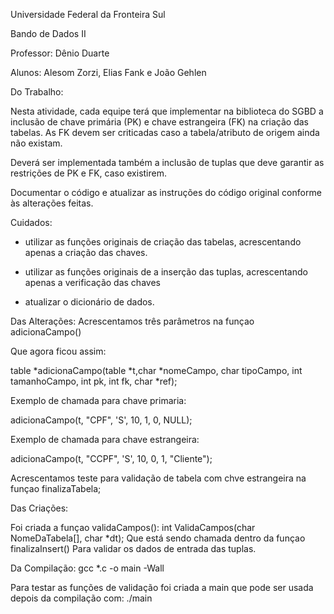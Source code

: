 Universidade Federal da Fronteira Sul

Bando de Dados II

Professor: Dênio Duarte

Alunos: Alesom Zorzi, Elias Fank e João Gehlen

Do Trabalho:

Nesta atividade, cada equipe terá que implementar na biblioteca do SGBD a inclusão de chave primária (PK) e chave estrangeira (FK) na criação das tabelas. As FK devem ser criticadas caso a tabela/atributo de origem ainda não existam.

Deverá ser implementada também a inclusão de tuplas que deve garantir as restrições de PK e FK, caso existirem.

Documentar o código e atualizar as instruções do código original conforme às alterações feitas.

Cuidados:

- utilizar as funções originais de criação das tabelas, acrescentando apenas a criação das chaves.

- utilizar as funções originais de a inserção das tuplas, acrescentando apenas a verificação das chaves

- atualizar o dicionário de dados.

Das Alterações:
Acrescentamos três parâmetros na funçao adicionaCampo()

Que agora ficou assim:

table *adicionaCampo(table *t,char *nomeCampo, char tipoCampo, int tamanhoCampo, int pk, int fk, char *ref);

Exemplo de chamada para chave primaria:

adicionaCampo(t, "CPF", 'S', 10, 1, 0, NULL);

Exemplo de chamada para chave estrangeira:

adicionaCampo(t, "CCPF", 'S', 10, 0, 1, "Cliente");

Acrescentamos teste para validação de tabela com chve estrangeira na funçao finalizaTabela;

Das Criações:

Foi criada a funçao validaCampos():
int ValidaCampos(char NomeDaTabela[], char *dt);
Que está sendo chamada dentro da funçao finalizaInsert()
Para validar os dados de entrada das tuplas.

Da Compilação:
gcc *.c -o main -Wall

Para testar as funções de validação foi criada a main
que pode ser usada depois da compilação com:
./main



